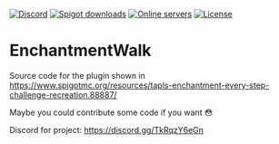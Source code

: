 [![Discord](https://img.shields.io/discord/811844634090537040?color=7289da&label=discord&logo=discord&logoColor=white)](https://discord.gg/TkRqzY6eGn)
[![Spigot downloads](https://img.shields.io/spiget/downloads/88887?color=yellow&label=Spigot%20downloads)](https://www.spigotmc.org/resources/tapls-enchantment-every-step-challenge-recreation.88887/)
[![Online servers](https://img.shields.io/bstats/servers/10430?color=brightgreen&label=Online%20servers)](https://bstats.org/plugin/bukkit/Enchantment%20Walk/10430)
[![License](https://img.shields.io/badge/License-GPL-orange)](https://github.com/notnotnotswipez/EnchantmentWalk/blob/main/LICENSE)
# EnchantmentWalk

Source code for the plugin shown in https://www.spigotmc.org/resources/tapls-enchantment-every-step-challenge-recreation.88887/

Maybe you could contribute some code if you want :flushed:

Discord for project: https://discord.gg/TkRqzY6eGn
